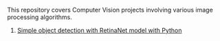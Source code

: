 This repository covers Computer Vision projects involving various image processing algorithms.
1. [Simple object detection with RetinaNet model with Python](https://github.com/remyaem/Computer-vision-projects/blob/master/Simple%20object%20detection%20with%20RetinaNet%20model.ipynb)

